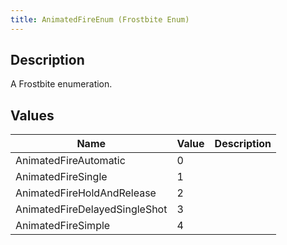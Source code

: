 ```yaml
---
title: AnimatedFireEnum (Frostbite Enum)
---
```

## Description

A Frostbite enumeration.

## Values

| Name                          | Value | Description |
| ----------------------------- | ----- | ----------- |
| AnimatedFireAutomatic         | 0     |             |
| AnimatedFireSingle            | 1     |             |
| AnimatedFireHoldAndRelease    | 2     |             |
| AnimatedFireDelayedSingleShot | 3     |             |
| AnimatedFireSimple            | 4     |             |
